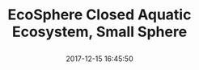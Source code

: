 ---
title: > #shorten me
  EcoSphere Closed Aquatic Ecosystem, Small Sphere
name: >
  EcoSphere Closed Aquatic Ecosystem, Small Sphere
date: "2017-12-15 16:45:50"
buy_now: "https://www.amazon.com/EcoSphere-Closed-Aquatic-Ecosystem-Sphere/dp/B005IZOB5M?psc=1&SubscriptionId=AKIAIA5RBQIWQVTCUEUQ&tag=coldcutdeals-20&linkCode=xm2&camp=2025&creative=165953&creativeASIN=B005IZOB5M"
description_markdown: >-

  - Hand blown glass


tweet_id_str: "941710903095029760"
price: "$79.99"
list_price: "$79.99"
deal_price: "$43.84"
you_save: "$36.15 (45%)"
asin: "B005IZOB5M"
image: "https://images-na.ssl-images-amazon.com/images/I/51cfIX9Ow4L.jpg"
---